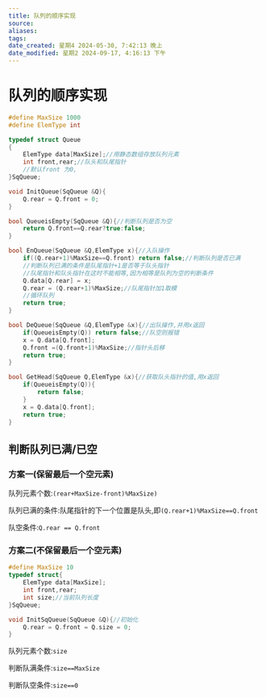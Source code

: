 ```yaml
---
title: 队列的顺序实现
source: 
aliases: 
tags: 
date_created: 星期4 2024-05-30, 7:42:13 晚上
date_modified: 星期2 2024-09-17, 4:16:13 下午
---
```


# 队列的顺序实现

```cpp
#define MaxSize 1000
#define ElemType int

typedef struct Queue
{
    ElemType data[MaxSize];//用静态数组存放队列元素
    int front,rear;//队头和队尾指针
    //默认front 为0,
}SqQueue;

void InitQueue(SqQueue &Q){
    Q.rear = Q.front = 0;
}

bool QueueisEmpty(SqQueue &Q){//判断队列是否为空
    return Q.front==Q.rear?true:false;
}

bool EnQueue(SqQueue &Q,ElemType x){//入队操作
    if((Q.rear+1)%MaxSize==Q.front) return false;//判断队列是否已满
    //判断队列已满的条件是队尾指针+1是否等于队头指针
    //队尾指针和队头指针在这时不能相等,因为相等是队列为空的判断条件
    Q.data[Q.rear] = x;
    Q.rear = (Q.rear+1)%MaxSize;//队尾指针加1取模
    //循环队列
    return true;
}

bool DeQueue(SqQueue &Q,ElemType &x){//出队操作,并用x返回
    if(QueueisEmpty(Q)) return false;//队空则报错
    x = Q.data[Q.front];
    Q.front =(Q.front+1)%MaxSize;//指针头后移
    return true;
}

bool GetHead(SqQueue Q,ElemType &x){//获取队头指针的值,用x返回
    if(QueueisEmpty(Q)){
        return false;
    }
    x = Q.data[Q.front];
    return true;
}

```

## 判断队列已满/已空

### 方案一(保留最后一个空元素)

队列元素个数:`(rear+MaxSize-front)%MaxSize)`

队列已满的条件:队尾指针的下一个位置是队头,即`(Q.rear+1)%MaxSize==Q.front`

队空条件:`Q.rear == Q.front`

### 方案二(不保留最后一个空元素)

```cpp
#define MaxSize 10
typedef struct{
    ElemType data[MaxSize];
    int front,rear;
    int size;//当前队列长度
}SqQueue;

void InitSqQueue(SqQueue &Q){//初始化
    Q.rear = Q.front = Q.size = 0;
}
```

队列元素个数:`size`

判断队满条件:`size==MaxSize`

判断队空条件:`size==0`



